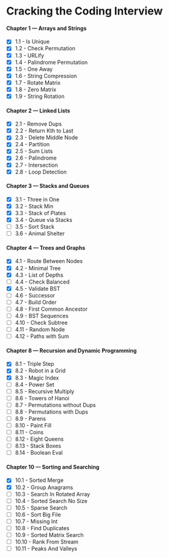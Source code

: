# Cracking the Coding Interview

#### Chapter 1 — Arrays and Strings
- [X] 1.1 - Is Unique
- [X] 1.2 - Check Permutation
- [X] 1.3 - URLify
- [X] 1.4 - Palindrome Permutation
- [X] 1.5 - One Away
- [X] 1.6 - String Compression
- [X] 1.7 - Rotate Matrix
- [X] 1.8 - Zero Matrix
- [X] 1.9 - String Rotation

#### Chapter 2 — Linked Lists
- [X] 2.1 - Remove Dups
- [X] 2.2 - Return Kth to Last
- [X] 2.3 - Delete Middle Node
- [X] 2.4 - Partition
- [X] 2.5 - Sum Lists
- [X] 2.6 - Palindrome
- [X] 2.7 - Intersection
- [X] 2.8 - Loop Detection

#### Chapter 3 — Stacks and Queues
- [X] 3.1 - Three in One
- [X] 3.2 - Stack Min
- [X] 3.3 - Stack of Plates
- [X] 3.4 - Queue via Stacks
- [ ] 3.5 - Sort Stack
- [ ] 3.6 - Animal Shelter

#### Chapter 4 — Trees and Graphs
- [X] 4.1 - Route Between Nodes
- [X] 4.2 - Minimal Tree
- [X] 4.3 - List of Depths
- [ ] 4.4 - Check Balanced
- [X] 4.5 - Validate BST
- [ ] 4.6 - Successor
- [ ] 4.7 - Build Order
- [ ] 4.8 - First Common Ancestor
- [ ] 4.9 - BST Sequences
- [ ] 4.10 - Check Subtree
- [ ] 4.11 - Random Node
- [ ] 4.12 - Paths with Sum

#### Chapter 8 — Recursion and Dynamic Programming
- [X] 8.1 - Triple Step
- [X] 8.2 - Robot in a Grid
- [X] 8.3 - Magic Index
- [ ] 8.4 - Power Set
- [ ] 8.5 - Recursive Multiply
- [ ] 8.6 - Towers of Hanoi
- [ ] 8.7 - Permutations without Dups
- [ ] 8.8 - Permutations with Dups
- [ ] 8.9 - Parens
- [ ] 8.10 - Paint Fill
- [ ] 8.11 - Coins
- [ ] 8.12 - Eight Queens
- [ ] 8.13 - Stack Boxes
- [ ] 8.14 - Boolean Eval

#### Chapter 10 — Sorting and Searching
- [X] 10.1 - Sorted Merge
- [X] 10.2 - Group Anagrams
- [ ] 10.3 - Search In Rotated Array
- [ ] 10.4 - Sorted Search No Size
- [ ] 10.5 - Sparse Search
- [ ] 10.6 - Sort Big File
- [ ] 10.7 - Missing Int
- [ ] 10.8 - Find Duplicates
- [ ] 10.9 - Sorted Matrix Search
- [ ] 10.10 - Rank From Stream
- [ ] 10.11 - Peaks And Valleys